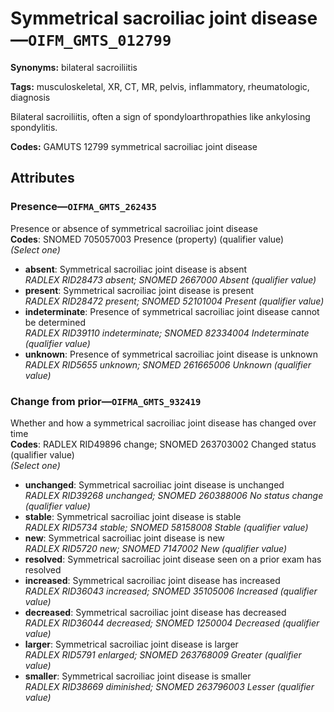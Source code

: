 # Symmetrical sacroiliac joint disease—`OIFM_GMTS_012799`

**Synonyms:** bilateral sacroiliitis

**Tags:** musculoskeletal, XR, CT, MR, pelvis, inflammatory, rheumatologic, diagnosis

Bilateral sacroiliitis, often a sign of spondyloarthropathies like ankylosing spondylitis.

**Codes:** GAMUTS 12799 symmetrical sacroiliac joint disease

## Attributes

### Presence—`OIFMA_GMTS_262435`

Presence or absence of symmetrical sacroiliac joint disease  
**Codes**: SNOMED 705057003 Presence (property) (qualifier value)  
*(Select one)*

- **absent**: Symmetrical sacroiliac joint disease is absent  
_RADLEX RID28473 absent; SNOMED 2667000 Absent (qualifier value)_
- **present**: Symmetrical sacroiliac joint disease is present  
_RADLEX RID28472 present; SNOMED 52101004 Present (qualifier value)_
- **indeterminate**: Presence of symmetrical sacroiliac joint disease cannot be determined  
_RADLEX RID39110 indeterminate; SNOMED 82334004 Indeterminate (qualifier value)_
- **unknown**: Presence of symmetrical sacroiliac joint disease is unknown  
_RADLEX RID5655 unknown; SNOMED 261665006 Unknown (qualifier value)_

### Change from prior—`OIFMA_GMTS_932419`

Whether and how a symmetrical sacroiliac joint disease has changed over time  
**Codes**: RADLEX RID49896 change; SNOMED 263703002 Changed status (qualifier value)  
*(Select one)*

- **unchanged**: Symmetrical sacroiliac joint disease is unchanged  
_RADLEX RID39268 unchanged; SNOMED 260388006 No status change (qualifier value)_
- **stable**: Symmetrical sacroiliac joint disease is stable  
_RADLEX RID5734 stable; SNOMED 58158008 Stable (qualifier value)_
- **new**: Symmetrical sacroiliac joint disease is new  
_RADLEX RID5720 new; SNOMED 7147002 New (qualifier value)_
- **resolved**: Symmetrical sacroiliac joint disease seen on a prior exam has resolved  
- **increased**: Symmetrical sacroiliac joint disease has increased  
_RADLEX RID36043 increased; SNOMED 35105006 Increased (qualifier value)_
- **decreased**: Symmetrical sacroiliac joint disease has decreased  
_RADLEX RID36044 decreased; SNOMED 1250004 Decreased (qualifier value)_
- **larger**: Symmetrical sacroiliac joint disease is larger  
_RADLEX RID5791 enlarged; SNOMED 263768009 Greater (qualifier value)_
- **smaller**: Symmetrical sacroiliac joint disease is smaller  
_RADLEX RID38669 diminished; SNOMED 263796003 Lesser (qualifier value)_
